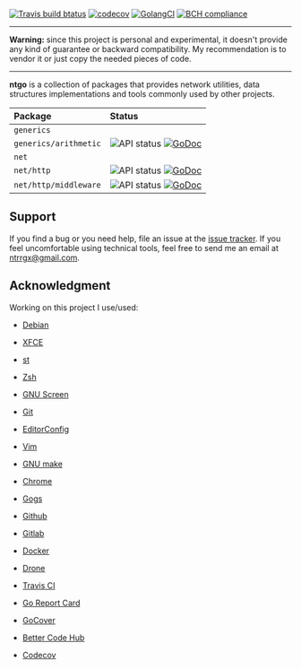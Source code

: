 [![Travis build btatus](https://travis-ci.com/ntrrg/ntgo.svg?branch=master)](https://travis-ci.com/ntrrg/ntgo)
[![codecov](https://codecov.io/gh/ntrrg/ntgo/branch/master/graph/badge.svg)](https://codecov.io/gh/ntrrg/ntgo)
[![GolangCI](https://golangci.com/badges/github.com/ntrrg/ntgo.svg)](https://golangci.com/r/github.com/ntrrg/ntgo)
[![BCH compliance](https://bettercodehub.com/edge/badge/ntrrg/ntgo?branch=master)](https://bettercodehub.com/results/ntrrg/ntgo)

---

**Warning:** since this project is personal and experimental, it doesn't
provide any kind of guarantee or backward compatibility. My recommendation is
to vendor it or just copy the needed pieces of code.

---

**ntgo** is a collection of packages that provides network utilities, data
structures implementations and tools commonly used by other projects.

| Package | Status |
|:-|:-|
| `generics` | |
|`generics/arithmetic` | ![API status](https://img.shields.io/badge/status-stable-brightgreen.svg) [![GoDoc](https://godoc.org/github.com/ntrrg/ntgo/generics/arithmetic?status.svg)](https://godoc.org/github.com/ntrrg/ntgo/generics/arithmetic) |
| `net` | |
| `net/http` | ![API status](https://img.shields.io/badge/status-unstable-red.svg) [![GoDoc](https://godoc.org/github.com/ntrrg/ntgo/net/http?status.svg)](https://godoc.org/github.com/ntrrg/ntgo/net/http) |
| `net/http/middleware` | ![API status](https://img.shields.io/badge/status-testing-yellow.svg) [![GoDoc](https://godoc.org/github.com/ntrrg/ntgo/net/http/middleware?status.svg)](https://godoc.org/github.com/ntrrg/ntgo/net/http/middleware) |

## Support

[GitHub Issue Tracker]: https://github.com/ntrrg/ntgo/issues

If you find a bug or you need help, file an issue at the [issue tracker][GitHub Issue Tracker].
If you feel uncomfortable using technical tools, feel free to send me an email
at ntrrgx@gmail.com.

## Acknowledgment

Working on this project I use/used:

* [Debian](https://www.debian.org/)

* [XFCE](https://xfce.org/)

* [st](https://st.suckless.org/)

* [Zsh](http://www.zsh.org/)

* [GNU Screen](https://www.gnu.org/software/screen)

* [Git](https://git-scm.com/)

* [EditorConfig](http://editorconfig.org/)

* [Vim](https://www.vim.org/)

* [GNU make](https://www.gnu.org/software/make/)

* [Chrome](https://www.google.com/chrome/browser/desktop/index.html)

* [Gogs](https://gogs.io/)

* [Github](https://github.com)

* [Gitlab](https://gitlab.com/)

* [Docker](https://docker.com)

* [Drone](https://drone.io/)

* [Travis CI](https://travis-ci.org)

* [Go Report Card](https://goreportcard.com)

* [GoCover](http://gocover.io)

* [Better Code Hub](https://bettercodehub.com)

* [Codecov](https://codecov.io)

